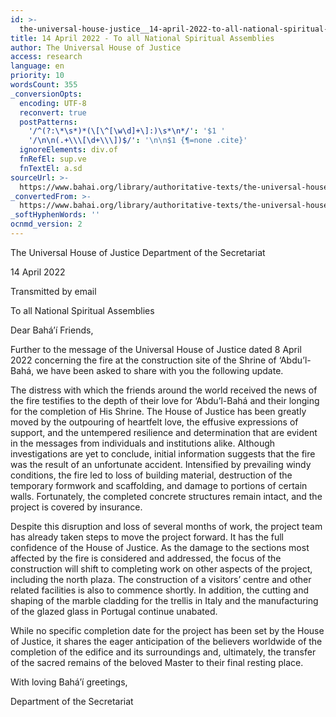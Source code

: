 ```yaml
---
id: >-
  the-universal-house-justice__14-april-2022-to-all-national-spiritual-assemblies__2989476037__en
title: 14 April 2022 - To all National Spiritual Assemblies
author: The Universal House of Justice
access: research
language: en
priority: 10
wordsCount: 355
_conversionOpts:
  encoding: UTF-8
  reconvert: true
  postPatterns:
    '/^(?:\*\s*)*(\[\^[\w\d]+\]:)\s*\n*/': '$1 '
    '/\n\n(.+\\\[\d+\\\])$/': '\n\n$1 {¶=none .cite}'
  ignoreElements: div.of
  fnRefEl: sup.ve
  fnTextEl: a.sd
sourceUrl: >-
  https://www.bahai.org/library/authoritative-texts/the-universal-house-of-justice/messages/20220414_001/20220414_001.xhtml
_convertedFrom: >-
  https://www.bahai.org/library/authoritative-texts/the-universal-house-of-justice/messages/20220414_001/20220414_001.xhtml
_softHyphenWords: ''
ocnmd_version: 2
---
```

The Universal House of Justice
Department of the Secretariat

14 April 2022

Transmitted by email

To all National Spiritual Assemblies

Dear Bahá’í Friends,

Further to the message of the Universal House of Justice dated 8 April 2022 concerning the fire at the construction site of the Shrine of ‘Abdu’l-Bahá, we have been asked to share with you the following update.

The distress with which the friends around the world received the news of the fire testifies to the depth of their love for ‘Abdu’l-Bahá and their longing for the completion of His Shrine. The House of Justice has been greatly moved by the outpouring of heartfelt love, the effusive expressions of support, and the untempered resilience and determination that are evident in the messages from individuals and institutions alike. Although investigations are yet to conclude, initial information suggests that the fire was the result of an unfortunate accident. Intensified by prevailing windy conditions, the fire led to loss of building material, destruction of the temporary formwork and scaffolding, and damage to portions of certain walls. Fortunately, the completed concrete structures remain intact, and the project is covered by insurance.

Despite this disruption and loss of several months of work, the project team has already taken steps to move the project forward. It has the full confidence of the House of Justice. As the damage to the sections most affected by the fire is considered and addressed, the focus of the construction will shift to completing work on other aspects of the project, including the north plaza. The construction of a visitors’ centre and other related facilities is also to commence shortly. In addition, the cutting and shaping of the marble cladding for the trellis in Italy and the manufacturing of the glazed glass in Portugal continue unabated.

While no specific completion date for the project has been set by the House of Justice, it shares the eager anticipation of the believers worldwide of the completion of the edifice and its surroundings and, ultimately, the transfer of the sacred remains of the beloved Master to their final resting place.

With loving Bahá’í greetings,

Department of the Secretariat
